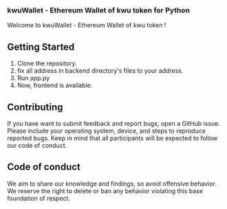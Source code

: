 ### kwuWallet - Ethereum Wallet of kwu token for Python

Welcome to kwuWallet - Ethereum Wallet of kwu token !

## Getting Started

1. Clone the repository.
1. fix all address in backend directory's files to your address.
1. Run app.py
1. Now, frontend is available.


## Contributing

If you have want to submit feedback and report bugs, open a GitHub issue.
Please include your operating system, device, and steps to reproduce
reported bugs.
Keep in mind that all participants will be expected to follow our
code of conduct.

## Code of conduct

We aim to share our knowledge and findings, so avoid offensive behavior.
We reserve the right to delete or ban any behavior violating this base
foundation of respect.
